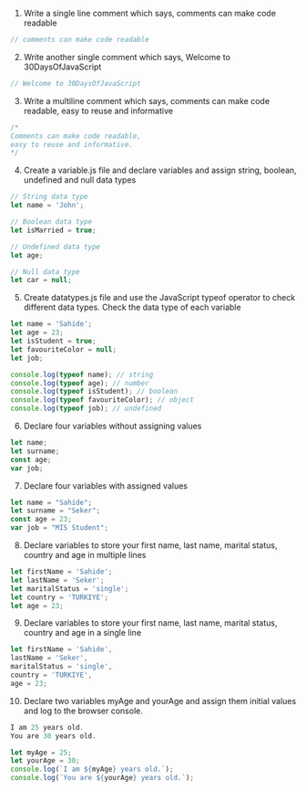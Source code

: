 1. Write a single line comment which says, comments can make code readable

```js
// comments can make code readable
```

2. Write another single comment which says, Welcome to 30DaysOfJavaScript

```js
// Welcome to 30DaysOfJavaScript
```

3. Write a multiline comment which says, comments can make code readable, easy to reuse and informative

```js
/* 
Comments can make code readable,
easy to reuse and informative.
*/
```

4. Create a variable.js file and declare variables and assign string, boolean, undefined and null data types

```js
// String data type
let name = 'John';

// Boolean data type
let isMarried = true;

// Undefined data type
let age;

// Null data type
let car = null;
```

5. Create datatypes.js file and use the JavaScript typeof operator to check different data types. Check the data type of each variable

```js
let name = 'Sahide';
let age = 23;
let isStudent = true;
let favouriteColor = null;
let job;

console.log(typeof name); // string
console.log(typeof age); // number
console.log(typeof isStudent); // boolean
console.log(typeof favouriteColor); // object
console.log(typeof job); // undefined
```

6. Declare four variables without assigning values

```js
let name;
let surname;
const age;
var job;
```

7. Declare four variables with assigned values

```js
let name = "Sahide";
let surname = "Seker";
const age = 23;
var job = "MIS Student";
```

8. Declare variables to store your first name, last name, marital status, country and age in multiple lines

```js
let firstName = 'Sahide';
let lastName = 'Seker';
let maritalStatus = 'single';
let country = 'TURKIYE';
let age = 23;
```

9. Declare variables to store your first name, last name, marital status, country and age in a single line

```js
let firstName = 'Sahide', 
lastName = 'Seker', 
maritalStatus = 'single', 
country = 'TURKIYE', 
age = 23;
```

10. Declare two variables myAge and yourAge and assign them initial values and log to the browser console.

```js
I am 25 years old.
You are 30 years old.
``` 

```js
let myAge = 25;
let yourAge = 30;
console.log(`I am ${myAge} years old.`);
console.log(`You are ${yourAge} years old.`);
``` 











